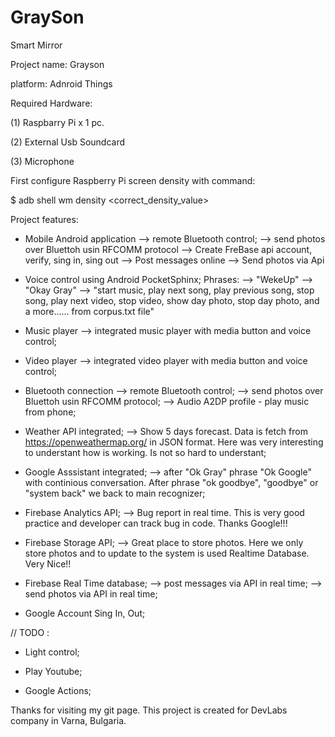 # GraySon
Smart Mirror

Project name: Grayson

platform: Adnroid Things

Required Hardware: 

(1) Raspbarry Pi x 1 pc.

(2) External Usb Soundcard

(3) Microphone

First configure Raspberry Pi screen density with command:

$ adb shell wm density <correct_density_value>

Project features:

* Mobile Android application 
        --> remote Bluetooth control;
        --> send photos over Bluettoh usin RFCOMM protocol
        --> Create FreBase api account, verify, sing in, sing out
        --> Post messages online
        --> Send photos via Api

* Voice control using Android PocketSphinx;
        Phrases:
        --> "WekeUp"
        --> "Okay Gray"
        --> "start music,
             play next song,
             play previous song, 
             stop song, 
             play next video,
             stop video, 
             show day photo, 
             stop day photo, and a more...... from corpus.txt file"

* Music player
        --> integrated music player with media button and voice control;

* Video player
        --> integrated video player with media button and voice control;

* Bluetooth connection
        --> remote Bluetooth control;
        --> send photos over Bluettoh usin RFCOMM protocol;
        --> Audio A2DP profile - play music from phone;

* Weather API integrated;
        --> Show 5 days forecast. Data is fetch from https://openweathermap.org/ in JSON format. 
            Here was very interesting to understant how is working. Is not so hard to understant;

* Google Asssistant integrated;
        --> after "Ok Gray" phrase "Ok Google" with continious conversation. 
            After phrase "ok goodbye", "goodbye" or "system back" we back to main recognizer;
        
* Firebase Analytics API;
        --> Bug report in real time. This is very good practice and developer can track bug in code. 
            Thanks Google!!!
        
* Firebase Storage API;
        --> Great place to store photos. Here we only store photos and to update to the system is used Realtime Database. 
            Very Nice!!

* Firebase Real Time database;
        --> post messages via API in real time;
        --> send photos via API in real time;

* Google Account Sing In, Out;

// TODO :

* Light control;

* Play Youtube;

* Google Actions;

Thanks for visiting my git page. This project is created for DevLabs company in Varna, Bulgaria. 

